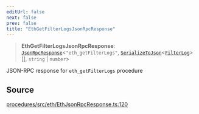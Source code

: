 ```yaml
---
editUrl: false
next: false
prev: false
title: "EthGetFilterLogsJsonRpcResponse"
---
```


> **EthGetFilterLogsJsonRpcResponse**: [`JsonRpcResponse`](/reference/tevm/jsonrpc/type-aliases/jsonrpcresponse/)\<`"eth_getFilterLogs"`, [`SerializeToJson`](/reference/tevm/procedures/type-aliases/serializetojson/)\<[`FilterLog`](/reference/tevm/actions/type-aliases/filterlog/)\>[], `string` \| `number`\>

JSON-RPC response for `eth_getFilterLogs` procedure

## Source

[procedures/src/eth/EthJsonRpcResponse.ts:120](https://github.com/evmts/tevm-monorepo/blob/main/packages/procedures/src/eth/EthJsonRpcResponse.ts#L120)
